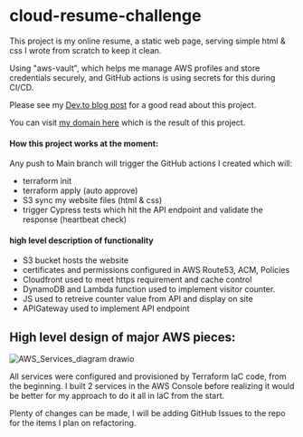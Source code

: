 # cloud-resume-challenge

This project is my online resume, a static web page, serving simple html & css I wrote from scratch to keep it clean.

Using "aws-vault", which helps me manage AWS profiles and store credentials securely, and GitHub actions is using secrets for this during CI/CD.


Please see my [Dev.to blog post](https://dev.to/marcbacchi/cloud-resume-built-for-a-challenge-4m8p) for a good read about this project.

You can visit [my domain here](https://www.marcbacchi.dev) which is the result of this project.

#### How this project works at the moment:
Any push to Main branch will trigger the GitHub actions I created which will:
* terraform init
* terraform apply (auto approve)
* S3 sync my website files (html & css)
* trigger Cypress tests which hit the API endpoint and validate the response (heartbeat check)

#### high level description of functionality
* S3 bucket hosts the website
* certificates and permissions configured in AWS Route53, ACM, Policies
* Cloudfront used to meet https requirement and cache control
* DynamoDB and Lambda function used to implement visitor counter.
* JS used to retreive counter value from API and display on site
* APIGateway used to implement API endpoint

## High level design of major AWS pieces:
![AWS_Services_diagram drawio](https://user-images.githubusercontent.com/98762800/156835852-d4388868-afae-4ee7-91a6-139b3372e9c5.png)

All services were configured and provisioned by Terraform IaC code, from the beginning. I built 2 services in the AWS Console before realizing it would be better for my approach to do it all in IaC from the start.

Plenty of changes can be made, I will be adding GitHub Issues to the repo for the items I plan on refactoring.

